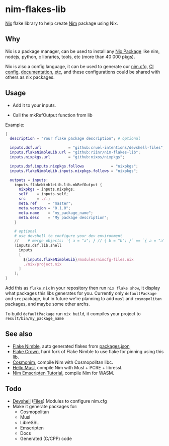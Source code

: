 # nim-flakes-lib

[Nix](https://nixos.org/) flake library to help create [Nim](https://nim-lang.org/) package using Nix.


## Why

Nix is a package manager, 
can be used to install any [Nix Package](https://search.nixos.org/) 
like nim, nodejs, python, c libraries, tools, etc (more than 40 000 pkgs).

Nix is also a config language, 
it can be used to generate our [nim.cfg](https://riinr.github.io/nim-flakes-lib/nimcfg-options.html), 
[CI config](https://cruel-intentions.github.io/gh-actions/), 
[documentation](https://github.com/riinr/nim-flakes-lib/blob/master/docs/book.nix), 
[etc](https://cruel-intentions.github.io/devshell-files/builtins.html), 
and these configurations could be shared with others as nix packages.



## Usage

- Add it to your inputs.

- Call the mkRefOutput function from lib

Example:

```nix
{
  description = "Your flake package description"; # optional

  inputs.dsf.url            = "github:cruel-intentions/devshell-files";  # optional
  inputs.flakeNimbleLib.url = "github:riinr/nim-flakes-lib";
  inputs.nixpkgs.url        = "github:nixos/nixpkgs";

  inputs.dsf.inputs.nixpkgs.follows            = "nixpkgs";              # optional
  inputs.flakeNimbleLib.inputs.nixpkgs.follows = "nixpkgs";

  outputs = inputs:
    inputs.flakeNimbleLib.lib.mkRefOutput {
      nixpkgs = inputs.nixpkgs;
      self    = inputs.self;
      src     = ./.;                                                     # source could be an input also
      meta.ref     = "master";
      meta.version = "0.1.0";
      meta.name    = "my_package_name";
      meta.desc    = "My package description";
    }

    # optional
    # use devshell to configure your dev environment
    //    # merge objects: `{ a = "a"; } // { b = "b"; }` == `{ a = "a"; b = "b"; }`
    (inputs.dsf.lib.shell 
      inputs
      [ 
        ${inputs.flakeNimbleLib}/modules/nimcfg-files.nix                # helper to create cfg files
        ./nix/project.nix                                                # your devshell configs
      ]
    );
}
```

Add this as `flake.nix` in your repository then run `nix flake show`, it display what packages this libs generates for you.
Currently only `defaultPackage` and `src` package, but in future we're planning to add `musl` and `cosmopolitan` packages, and maybe some other archs.

To build `defaultPackage` run `nix build`, it compiles your project to `result/bin/my_package_name`


## See also

- [Flake Nimble](https://github.com/nix-community/flake-nimble), auto generated flakes from [packages.json](https://github.com/nim-lang/packages/)
- [Flake Crown](https://github.com/riinr/flake-crown), hard fork of Flake Nimble to use flake for pinning using this lib.
- [Cosmonim](https://github.com/Yardanico/cosmonim), compile Nim with Cosmopolitan libc.
- [Hello Musl](https://github.com/kaushalmodi/hello_musl), compile Nim with Musl + PCRE + libressl.
- [Nim Emscripten Tutorial](https://github.com/treeform/nim_emscripten_tutorial), compile Nim for WASM.


## Todo

- [Devshell](https://github.com/numtide/devshell) ([Files](https://github.com/cruel-intentions/devshell-files)) Modules to configure nim.cfg
- Make it generate packages for:
  - Cosmopolitan
  - Musl
  - LibreSSL
  - Emscripten
  - Docs
  - Generated (C/CPP) code
